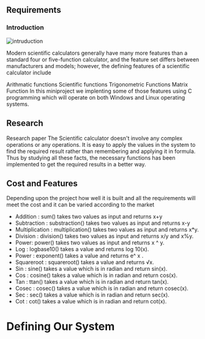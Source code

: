 ## Requirements

### Introduction

![intruduction](https://user-images.githubusercontent.com/62956242/153243216-37a3b333-a5bd-4e1e-be11-aa96854b9003.jpg)

Modern scientific calculators generally have many more features than a standard four or five-function calculator, and the feature set differs between manufacturers and models; however, the defining features of a scientific calculator include

Arithmatic functions
Scientific functions
Trigonometric Functions
Matrix Function In this miniproject we implenting some of those features using C programming which will operate on both Windows and Linux operating systems.

 ## Research
 Research paper The Scientific calculator doesn't involve any complex operations or any operations. It is easy to apply the values in the system to find the required result rather than remembering and applying it in formula. Thus by studying all these facts, the necessary functions has been implemented to get the required results in a better way.
 
 ## Cost and Features
 Depending upon the project how well it is built and all the requirements will meet the cost and it can be varied according to the market
 
* Addition : sum() takes two values as input and returns x+y
* Subtraction : substraction() takes two values as input and returns x-y
* Multiplication : multiplication() takes two values as input and returns x*y.
* Division : division() takes two values as input and returns x/y and x%y.
* Power: power() takes two values as input and returns x ^ y.
* Log : logbase10() takes a value and returns log 10(x).
* Power : exponent() takes a value and returns e^ x .
* Squareroot : squareroot() takes a value and returns √x.
* Sin : sine() takes a value which is in radian and return sin(x).
* Cos : cosine() takes a value which is in radian and return cos(x).
* Tan : ttan() takes a value which is in radian and return tan(x).
* Cosec : cosec() takes a value which is in radian and return cosec(x).
* Sec : sec() takes a value which is in radian and return sec(x).
* Cot : cot() takes a value which is in radian and return cot(x).

# Defining Our System


